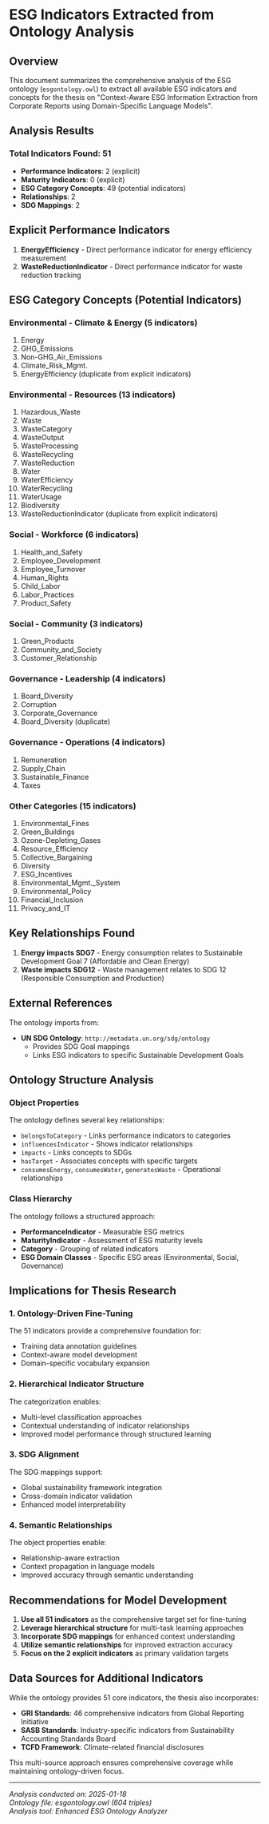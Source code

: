 # ESG Indicators Extracted from Ontology Analysis

## Overview
This document summarizes the comprehensive analysis of the ESG ontology (`esgontology.owl`) to extract all available ESG indicators and concepts for the thesis on "Context-Aware ESG Information Extraction from Corporate Reports using Domain-Specific Language Models".

## Analysis Results

### Total Indicators Found: 51
- **Performance Indicators**: 2 (explicit)
- **Maturity Indicators**: 0 (explicit)
- **ESG Category Concepts**: 49 (potential indicators)
- **Relationships**: 2
- **SDG Mappings**: 2

## Explicit Performance Indicators

1. **EnergyEfficiency** - Direct performance indicator for energy efficiency measurement
2. **WasteReductionIndicator** - Direct performance indicator for waste reduction tracking

## ESG Category Concepts (Potential Indicators)

### Environmental - Climate & Energy (5 indicators)
1. Energy
2. GHG_Emissions
3. Non-GHG_Air_Emissions
4. Climate_Risk_Mgmt.
5. EnergyEfficiency (duplicate from explicit indicators)

### Environmental - Resources (13 indicators)
1. Hazardous_Waste
2. Waste
3. WasteCategory
4. WasteOutput
5. WasteProcessing
6. WasteRecycling
7. WasteReduction
8. Water
9. WaterEfficiency
10. WaterRecycling
11. WaterUsage
12. Biodiversity
13. WasteReductionIndicator (duplicate from explicit indicators)

### Social - Workforce (6 indicators)
1. Health_and_Safety
2. Employee_Development
3. Employee_Turnover
4. Human_Rights
5. Child_Labor
6. Labor_Practices
7. Product_Safety

### Social - Community (3 indicators)
1. Green_Products
2. Community_and_Society
3. Customer_Relationship

### Governance - Leadership (4 indicators)
1. Board_Diversity
2. Corruption
3. Corporate_Governance
4. Board_Diversity (duplicate)

### Governance - Operations (4 indicators)
1. Remuneration
2. Supply_Chain
3. Sustainable_Finance
4. Taxes

### Other Categories (15 indicators)
1. Environmental_Fines
2. Green_Buildings
3. Ozone-Depleting_Gases
4. Resource_Efficiency
5. Collective_Bargaining
6. Diversity
7. ESG_Incentives
8. Environmental_Mgmt._System
9. Environmental_Policy
10. Financial_Inclusion
11. Privacy_and_IT

## Key Relationships Found

1. **Energy impacts SDG7** - Energy consumption relates to Sustainable Development Goal 7 (Affordable and Clean Energy)
2. **Waste impacts SDG12** - Waste management relates to SDG 12 (Responsible Consumption and Production)

## External References

The ontology imports from:
- **UN SDG Ontology**: `http://metadata.un.org/sdg/ontology`
  - Provides SDG Goal mappings
  - Links ESG indicators to specific Sustainable Development Goals

## Ontology Structure Analysis

### Object Properties
The ontology defines several key relationships:
- `belongsToCategory` - Links performance indicators to categories
- `influencesIndicator` - Shows indicator relationships
- `impacts` - Links concepts to SDGs
- `hasTarget` - Associates concepts with specific targets
- `consumesEnergy`, `consumesWater`, `generatesWaste` - Operational relationships

### Class Hierarchy
The ontology follows a structured approach:
- **PerformanceIndicator** - Measurable ESG metrics
- **MaturityIndicator** - Assessment of ESG maturity levels
- **Category** - Grouping of related indicators
- **ESG Domain Classes** - Specific ESG areas (Environmental, Social, Governance)

## Implications for Thesis Research

### 1. Ontology-Driven Fine-Tuning
The 51 indicators provide a comprehensive foundation for:
- Training data annotation guidelines
- Context-aware model development
- Domain-specific vocabulary expansion

### 2. Hierarchical Indicator Structure
The categorization enables:
- Multi-level classification approaches
- Contextual understanding of indicator relationships
- Improved model performance through structured learning

### 3. SDG Alignment
The SDG mappings support:
- Global sustainability framework integration
- Cross-domain indicator validation
- Enhanced model interpretability

### 4. Semantic Relationships
The object properties enable:
- Relationship-aware extraction
- Context propagation in language models
- Improved accuracy through semantic understanding

## Recommendations for Model Development

1. **Use all 51 indicators** as the comprehensive target set for fine-tuning
2. **Leverage hierarchical structure** for multi-task learning approaches
3. **Incorporate SDG mappings** for enhanced context understanding
4. **Utilize semantic relationships** for improved extraction accuracy
5. **Focus on the 2 explicit indicators** as primary validation targets

## Data Sources for Additional Indicators

While the ontology provides 51 core indicators, the thesis also incorporates:
- **GRI Standards**: 46 comprehensive indicators from Global Reporting Initiative
- **SASB Standards**: Industry-specific indicators from Sustainability Accounting Standards Board
- **TCFD Framework**: Climate-related financial disclosures

This multi-source approach ensures comprehensive coverage while maintaining ontology-driven focus.

---

*Analysis conducted on: 2025-01-18*  
*Ontology file: esgontology.owl (604 triples)*  
*Analysis tool: Enhanced ESG Ontology Analyzer*